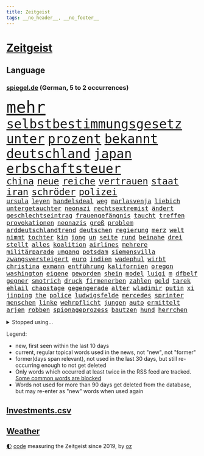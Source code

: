 ```yaml
---
title: Zeitgeist
tags: __no_header__, __no_footer__
---
```


# [Zeitgeist](https://oliz.io/zeitgeist/)

## Language

<h3><a href="https://www.spiegel.de" target="_blank">spiegel.de</a> (German, 5 to 2 occurrences)</h3>
<p style="font-family:monospace">
<span style="font-size:32pt"><a href="news_links.html#mehr" class="current">mehr</a></span>
<br>
<span style="font-size:25pt"><a href="news_links.html#selbstbestimmungsgesetz" class="new">selbstbestimmungsgesetz</a></span>
<span style="font-size:25pt"><a href="news_links.html#unter" class="current">unter</a></span>
<span style="font-size:25pt"><a href="news_links.html#prozent" class="current">prozent</a></span>
<span style="font-size:25pt"><a href="news_links.html#bekannt" class="current">bekannt</a></span>
<span style="font-size:25pt"><a href="news_links.html#deutschland" class="current">deutschland</a></span>
<span style="font-size:25pt"><a href="news_links.html#japan" class="current">japan</a></span>
<span style="font-size:25pt"><a href="news_links.html#erbschaftsteuer" class="new">erbschaftsteuer</a></span>
<br>
<span style="font-size:18pt"><a href="news_links.html#china" class="current">china</a></span>
<span style="font-size:18pt"><a href="news_links.html#neue" class="current">neue</a></span>
<span style="font-size:18pt"><a href="news_links.html#reiche" class="current">reiche</a></span>
<span style="font-size:18pt"><a href="news_links.html#vertrauen" class="current">vertrauen</a></span>
<span style="font-size:18pt"><a href="news_links.html#staat" class="current">staat</a></span>
<span style="font-size:18pt"><a href="news_links.html#iran" class="current">iran</a></span>
<span style="font-size:18pt"><a href="news_links.html#schröder" class="current">schröder</a></span>
<span style="font-size:18pt"><a href="news_links.html#polizei" class="current">polizei</a></span>
<br>
<span style="font-size:12pt"><a href="news_links.html#ursula" class="current">ursula</a></span>
<span style="font-size:12pt"><a href="news_links.html#leyen" class="current">leyen</a></span>
<span style="font-size:12pt"><a href="news_links.html#handelsdeal" class="current">handelsdeal</a></span>
<span style="font-size:12pt"><a href="news_links.html#weg" class="current">weg</a></span>
<span style="font-size:12pt"><a href="news_links.html#marlasvenja" class="new">marlasvenja</a></span>
<span style="font-size:12pt"><a href="news_links.html#liebich" class="current">liebich</a></span>
<span style="font-size:12pt"><a href="news_links.html#untergetauchter" class="new">untergetauchter</a></span>
<span style="font-size:12pt"><a href="news_links.html#neonazi" class="current">neonazi</a></span>
<span style="font-size:12pt"><a href="news_links.html#rechtsextremist" class="current">rechtsextremist</a></span>
<span style="font-size:12pt"><a href="news_links.html#ändert" class="current">ändert</a></span>
<span style="font-size:12pt"><a href="news_links.html#geschlechtseintrag" class="new">geschlechtseintrag</a></span>
<span style="font-size:12pt"><a href="news_links.html#frauengefängnis" class="current">frauengefängnis</a></span>
<span style="font-size:12pt"><a href="news_links.html#taucht" class="current">taucht</a></span>
<span style="font-size:12pt"><a href="news_links.html#treffen" class="current">treffen</a></span>
<span style="font-size:12pt"><a href="news_links.html#provokationen" class="new">provokationen</a></span>
<span style="font-size:12pt"><a href="news_links.html#neonazis" class="current">neonazis</a></span>
<span style="font-size:12pt"><a href="news_links.html#groß" class="current">groß</a></span>
<span style="font-size:12pt"><a href="news_links.html#problem" class="current">problem</a></span>
<span style="font-size:12pt"><a href="news_links.html#arddeutschlandtrend" class="new">arddeutschlandtrend</a></span>
<span style="font-size:12pt"><a href="news_links.html#deutschen" class="current">deutschen</a></span>
<span style="font-size:12pt"><a href="news_links.html#regierung" class="current">regierung</a></span>
<span style="font-size:12pt"><a href="news_links.html#merz" class="current">merz</a></span>
<span style="font-size:12pt"><a href="news_links.html#welt" class="current">welt</a></span>
<span style="font-size:12pt"><a href="news_links.html#nimmt" class="current">nimmt</a></span>
<span style="font-size:12pt"><a href="news_links.html#tochter" class="current">tochter</a></span>
<span style="font-size:12pt"><a href="news_links.html#kim" class="current">kim</a></span>
<span style="font-size:12pt"><a href="news_links.html#jong" class="current">jong</a></span>
<span style="font-size:12pt"><a href="news_links.html#un" class="current">un</a></span>
<span style="font-size:12pt"><a href="news_links.html#seite" class="current">seite</a></span>
<span style="font-size:12pt"><a href="news_links.html#rund" class="current">rund</a></span>
<span style="font-size:12pt"><a href="news_links.html#beinahe" class="current">beinahe</a></span>
<span style="font-size:12pt"><a href="news_links.html#drei" class="current">drei</a></span>
<span style="font-size:12pt"><a href="news_links.html#stellt" class="current">stellt</a></span>
<span style="font-size:12pt"><a href="news_links.html#alles" class="current">alles</a></span>
<span style="font-size:12pt"><a href="news_links.html#koalition" class="current">koalition</a></span>
<span style="font-size:12pt"><a href="news_links.html#airlines" class="current">airlines</a></span>
<span style="font-size:12pt"><a href="news_links.html#mehrere" class="current">mehrere</a></span>
<span style="font-size:12pt"><a href="news_links.html#militärparade" class="current">militärparade</a></span>
<span style="font-size:12pt"><a href="news_links.html#umgang" class="current">umgang</a></span>
<span style="font-size:12pt"><a href="news_links.html#potsdam" class="current">potsdam</a></span>
<span style="font-size:12pt"><a href="news_links.html#siemensvilla" class="new">siemensvilla</a></span>
<span style="font-size:12pt"><a href="news_links.html#zwangsversteigert" class="new">zwangsversteigert</a></span>
<span style="font-size:12pt"><a href="news_links.html#euro" class="current">euro</a></span>
<span style="font-size:12pt"><a href="news_links.html#indien" class="current">indien</a></span>
<span style="font-size:12pt"><a href="news_links.html#wadephul" class="current">wadephul</a></span>
<span style="font-size:12pt"><a href="news_links.html#wirbt" class="current">wirbt</a></span>
<span style="font-size:12pt"><a href="news_links.html#christina" class="current">christina</a></span>
<span style="font-size:12pt"><a href="news_links.html#exmann" class="current">exmann</a></span>
<span style="font-size:12pt"><a href="news_links.html#entführung" class="current">entführung</a></span>
<span style="font-size:12pt"><a href="news_links.html#kalifornien" class="current">kalifornien</a></span>
<span style="font-size:12pt"><a href="news_links.html#oregon" class="new">oregon</a></span>
<span style="font-size:12pt"><a href="news_links.html#washington" class="current">washington</a></span>
<span style="font-size:12pt"><a href="news_links.html#eigene" class="current">eigene</a></span>
<span style="font-size:12pt"><a href="news_links.html#geworden" class="current">geworden</a></span>
<span style="font-size:12pt"><a href="news_links.html#shein" class="current">shein</a></span>
<span style="font-size:12pt"><a href="news_links.html#model" class="current">model</a></span>
<span style="font-size:12pt"><a href="news_links.html#luigi" class="new">luigi</a></span>
<span style="font-size:12pt"><a href="news_links.html#m" class="current">m</a></span>
<span style="font-size:12pt"><a href="news_links.html#dfbelf" class="current">dfbelf</a></span>
<span style="font-size:12pt"><a href="news_links.html#gegner" class="current">gegner</a></span>
<span style="font-size:12pt"><a href="news_links.html#smotrich" class="current">smotrich</a></span>
<span style="font-size:12pt"><a href="news_links.html#druck" class="current">druck</a></span>
<span style="font-size:12pt"><a href="news_links.html#firmenerben" class="new">firmenerben</a></span>
<span style="font-size:12pt"><a href="news_links.html#zahlen" class="current">zahlen</a></span>
<span style="font-size:12pt"><a href="news_links.html#geld" class="current">geld</a></span>
<span style="font-size:12pt"><a href="news_links.html#tarek" class="new">tarek</a></span>
<span style="font-size:12pt"><a href="news_links.html#ehlail" class="new">ehlail</a></span>
<span style="font-size:12pt"><a href="news_links.html#chaostage" class="new">chaostage</a></span>
<span style="font-size:12pt"><a href="news_links.html#gegengerade" class="new">gegengerade</a></span>
<span style="font-size:12pt"><a href="news_links.html#alter" class="current">alter</a></span>
<span style="font-size:12pt"><a href="news_links.html#wladimir" class="current">wladimir</a></span>
<span style="font-size:12pt"><a href="news_links.html#putin" class="current">putin</a></span>
<span style="font-size:12pt"><a href="news_links.html#xi" class="current">xi</a></span>
<span style="font-size:12pt"><a href="news_links.html#jinping" class="current">jinping</a></span>
<span style="font-size:12pt"><a href="news_links.html#the" class="current">the</a></span>
<span style="font-size:12pt"><a href="news_links.html#police" class="new">police</a></span>
<span style="font-size:12pt"><a href="news_links.html#ludwigsfelde" class="new">ludwigsfelde</a></span>
<span style="font-size:12pt"><a href="news_links.html#mercedes" class="current">mercedes</a></span>
<span style="font-size:12pt"><a href="news_links.html#sprinter" class="current">sprinter</a></span>
<span style="font-size:12pt"><a href="news_links.html#menschen" class="current">menschen</a></span>
<span style="font-size:12pt"><a href="news_links.html#linke" class="current">linke</a></span>
<span style="font-size:12pt"><a href="news_links.html#wehrpflicht" class="current">wehrpflicht</a></span>
<span style="font-size:12pt"><a href="news_links.html#jungen" class="current">jungen</a></span>
<span style="font-size:12pt"><a href="news_links.html#auto" class="current">auto</a></span>
<span style="font-size:12pt"><a href="news_links.html#ermittelt" class="current">ermittelt</a></span>
<span style="font-size:12pt"><a href="news_links.html#arjen" class="new">arjen</a></span>
<span style="font-size:12pt"><a href="news_links.html#robben" class="new">robben</a></span>
<span style="font-size:12pt"><a href="news_links.html#spionageprozess" class="new">spionageprozess</a></span>
<span style="font-size:12pt"><a href="news_links.html#bautzen" class="current">bautzen</a></span>
<span style="font-size:12pt"><a href="news_links.html#hund" class="current">hund</a></span>
<span style="font-size:12pt"><a href="news_links.html#herrchen" class="current">herrchen</a></span>
</p>
<details>
<summary>Stopped using...</summary>
<p class="former" style="font-size:12pt">
aufgerufen(1777) biden(1777) treffer(1777) genannt(1776) gerichtshof(1776) verteilt(1776) geäußert(1775) reich(1775) scheinen(1775) untersuchungen(1775) eindruck(1774) eis(1774) erklärte(1774) müssten(1774) software(1774) becker(1773) innenministerium(1773) bundespräsident(1772) dreimal(1772) eingestellt(1772) konzerne(1772) scholz(1772) steinmeier(1772) stets(1772) verhaftet(1772) april(1771) besonderen(1771) bull(1771) morgen(1771) positionen(1771) red(1771) sicherheitskräfte(1771) sekunden(1770) vorbild(1770) welchem(1770) äußerungen(1770) gehe(1769) infektion(1769) lehrer(1769) rät(1769) sports(1769) tödliche(1769) bedenken(1768) militärs(1768) zeitweise(1768) energiewende(1767) livestream(1767) messi(1767) nba(1767) oppositionelle(1767) philippinen(1767) position(1767) voran(1767) abgeordneten(1766) erhielt(1766) lügen(1766) verlangen(1766) werbung(1766) abstimmen(1765) forderte(1765) kopf(1765) opfern(1765) trainiert(1765) zinsen(1765) chefin(1763) erkrankung(1763) jüngste(1763) klimapolitik(1763) spekuliert(1763) treten(1763) expräsident(1762) kreis(1762) anhänger(1761) aufgenommen(1761) ermittlern(1760) berühmten(1759) geräte(1759) abgehört(1757) erwarten(1757) licht(1757) motiv(1756) nah(1754) näher(1754) störung(1754) klimaschutz(1753) überleben(1753) frankwalter(1751) reduzieren(1750) jürgen(1749) wahrscheinlich(1749) syrer(1748) gang(1747) größere(1745) hängen(1744) halbe(1742) schützt(1738) dramatischen(1737) erstochen(1737) automatisch(1736) einblicke(1726) liberalen(1726) karlsruhe(1719) abschluss(1716) langjährige(1666) autobauer(1659) expräsidenten(1650) vormarsch(1640) charles(1577) spiegelreporter(1533) musks(1455) nfl(1416) kursieren(1409) halbes(1397) mond(1387) außenministerin(1386) betrüger(1380) gestört(1375) loch(1349) weiten(1327) gezwungen(1292) mut(1281) beschuss(1264) unmittelbar(1252) eingetroffen(1250) langsam(1248) microsoft(1245) kasse(1244) besetzten(1239) finanzierung(1228) schlamm(1205) prinzessin(1187) sinne(1176) thüringens(1149) fahrgäste(1148) baum(1145) genauer(1142) dramatische(1141) legal(1129) islamisten(1128) nation(1106) schickte(1084) branchen(1060) angreifen(1055) lionel(1046) versehen(1044) pjöngjang(1036) todesstrafe(1023) songs(1013) flugabwehr(1012) gesprengt(1006) redet(1001) jüdische(994) lauter(994) liberale(994) wechselte(993) gedroht(991) reisende(982) größeren(972) kieler(968) gegründet(957) vermögen(942) marode(937) bremst(929) jäger(927) lauf(921) schweres(917) unruhe(917) außergewöhnlich(903) duisburg(895) miami(875) arabischen(832) diebstahl(830) schlagabtausch(819) zahlungen(796) stellvertretende(781) fußballem(777) zweifelt(739) knie(732) körperliche(730) völkermord(728) sperre(720) unten(720) schwachen(717) rekonstruktion(715) franziska(710) fehlte(690) ausbruch(687) horst(687) eustaaten(686) ddr(673) nominierung(669) böse(663) spiegelredakteurin(653) adam(650) abschiebung(644) versammelt(644) unterschätzt(639) beyoncé(638) student(635) magic(631) gestritten(627) bedrängnis(615) wahre(608) mindestlohn(606) teamkollegen(602) schritte(596) geschützt(594) wahr(591) athen(590) anthony(584) pep(583) gesetzliche(580) senator(569) spiegelredakteur(566) zweieinhalb(563) korrigiert(555) justin(550) gerieten(540) ausmacht(538) raf(535) riesiger(531) jenseits(530) schülerinnen(529) wirtschaftskrise(527) sophia(525) verstappen(517) kriegsführung(511) dokumentation(508) dominierte(503) drin(503) 2029(500) einbruch(498) ernannt(496) spielten(496) unseres(496) bedingung(494) bürgerkrieg(491) gutachten(490) systematisch(476) beweist(475) publikums(473) euphorie(470) parkplatz(468) beliebtesten(464) späten(462) vermitteln(456) spanier(452) fdppolitiker(450) neueste(447) herum(439) eingesperrt(437) evakuierungen(435) papa(431) smith(431) white(426) indische(425) warnte(419) talent(415) beschert(414) weltraum(412) attestiert(408) inlandsgeheimdienst(398) merkt(392) geurteilt(388) tanzte(384) verzweifelt(383) erschießt(378) zögern(378) mittag(372) nächstes(372) finger(370) autokraten(369) siedler(367) konzernchef(364) karlsruher(360) kurzzeitig(356) organisierte(353) organisationen(349) beweis(348) verwandelt(346) abgesetzt(345) geschaffen(344) ngos(343) winkt(342) bewirbt(340) eingestuft(340) teller(339) anlässlich(337) energiepreise(333) washingtons(333) stärkt(332) krankenkassen(331) ausgerichtet(328) dreieinhalb(328) annäherung(326) kleinkinder(326) bka(325) jordanien(323) verwandten(322) strohe(319) eilt(317) veranstaltungen(314) adhs(313) dauer(310) antisemitischen(308) maler(306) harmlos(305) gestimmt(302) qualifiziert(302) aussterben(301) bröning(297) mitgeteilt(297) paartherapeutin(297) exemplare(296) leere(296) gebäuden(293) jake(291) überzieht(290) überlegt(289) bundesrat(287) exchef(285) gelder(285) grab(285) millionenbetrag(284) 72(283) kongress(280) pedro(278) hochschulen(277) klimaziele(277) erschienen(275) altkanzler(274) zuschüsse(274) bruttoinlandsprodukt(273) bundesbank(273) 500000(272) abgestimmt(272) töne(271) brandanschlag(269) unbekannter(269) 57(267) betreuung(265) versus(265) drohung(264) unionsfraktion(264) angemeldet(263) demontiert(263) postet(263) realistisch(260) verzögerungen(259) leichte(257) fasziniert(256) steuer(255) ergab(251) general(251) veruntreut(249) spielraum(246) tiefstand(243) marsalek(241) preisunterschied(241) wiederum(241) ratschläge(240) steigert(238) afrikas(236) schlagzeuger(236) kriegsrecht(234) souveränität(233) angeklagten(232) bot(232) entsprechendes(232) 54(231) halbinsel(231) jonas(231) flagge(230) kaninchen(230) lernte(230) abwarten(229) aktivitäten(229) begnadigung(229) griffen(226) usbehörde(226) milliardenschwere(225) ämter(225) erbeutet(224) gläubigen(224) ingolstadt(223) rücksicht(222) verbreitete(222) familiengeschichte(219) augenzeugen(218) jene(216) urheber(215) gekostet(212) australier(211) bangkok(211) aufgefallen(210) werten(205) geisel(204) heidelberg(204) gesunde(203) winde(203) lernt(201) posts(201) verbesserung(201) beauftragt(200) lärm(200) manuela(200) premiere(200) notenbank(199) anreise(198) tausender(198) schockanrufen(197) ausgabe(195) unterzeichnet(192) user(192) bequem(191) boom(191) filmstars(191) entwickelte(190) lea(190) berlinerin(188) aufbauen(187) verfassungsbeschwerde(187) revolutionieren(186) spielberg(185) beherrscht(184) fatale(184) fix(184) lübeck(184) witkoff(184) abitur(183) marie(183) oper(183) schranken(183) schwestern(182) verträge(181) usaid(180) faszination(179) boston(178) siege(178) hilfsgütern(176) verschafft(173) längerer(172) pech(172) auszug(171) grenzregion(171) langfristigen(171) opa(171) wuppertal(171) aufatmen(170) saniert(170) taktik(170) einschätzen(168) slogan(167) ärzten(167) systems(166) tunnel(166) verübt(166) südostasien(165) brücken(164) bewertet(163) gesamtes(163) überzahl(163) konzentriert(162) luis(162) diplomat(160) rekonstruiert(160) 24jährigen(159) 1860(158) bulgarische(158) chinageschäft(158) gesungen(158) geht’s(157) grausame(157) 56(156) detmold(156) erhöhung(156) hingelegt(155) wunden(155) zwischendurch(155) banknoten(154) detail(154) geburtstags(154) inter(154) verdammt(154) beteiligte(153) bär(153) büttner(153) ifo(153) munich(153) wahrzeichen(153) bundesweiten(152) statistik(151) ungerecht(151) wiederaufnahme(151) no(149) rütteln(149) schriftsteller(149) taucher(149) zielt(149) drohnenattacke(148) experimente(148) flügen(147) schwesig(147) zivilbevölkerung(147) kürzer(146) marinemanöver(146) charkiw(145) gießen(144) clark(143) gigantischen(143) jahrelanger(143) prozesses(141) netanyahuregierung(140) poleposition(140) qualifying(140) überschreitet(140) freispruch(139) erkelenz(138) freistaat(138) junta(138) kalender(138) tirol(138) archäologen(137) fußstapfen(137) airbnb(135) josh(135) ablaufen(134) humanitären(134) stützpunkte(134) tourismus(134) gwyneth(133) lipowitz(133) paltrow(133) podium(133) tatsächliche(133) vortag(133) geburtenrate(132) gewünscht(132) reiseziele(132) musikerin(131) reserviert(131) taiwans(131) begraben(130) zurückkehren(130) knast(129) lyon(128) ostern(128) siedlern(128) wertvolle(128) aufschluss(127) ermordete(127) juliane(127) spiegelreporterin(127) bemerkenswerter(126) handwerker(126) datenvolumen(125) enormen(125) michigan(125) carrie(124) fahrräder(124) erwähnte(123) goldene(123) propagandavideo(123) rückten(123) ausspioniert(122) brandenburgs(122) evakuieren(122) fernverkehr(122) mordverdachts(122) 2003(121) hasan(121) kultusminister(121) booker(120) cory(120) iris(120) renault(120) rüstungsgeschäft(120) sonntagmorgen(120) wanken(120) weinen(120) messe(119) schulz(119) sozialausgaben(119) abgelöst(118) mini(118) nintendo(118) wall(118) ermahnt(117) geeignet(117) inspiriert(117) jusochef(117) linkenabgeordnete(117) türmer(117) umgehend(117) abzuwarten(116) handelsverband(116) kämpften(116) messis(116) notlage(116) stalker(116) kürzester(115) verkäufe(115) wrack(115) neuköllner(114) römischen(114) würdigen(114) zollkeule(114) überflutungen(114) bildungsministerium(113) abgaben(112) katholiken(112) ministerin(112) ungleich(112) jungtiere(111) finanzministerium(110) portal(110) journal(109) parteiinterne(109) wohnsitz(109) hindernis(108) tue(108) label(107) südamerika(107) verpflichtung(107) archäologie(106) beharrt(106) handgepäck(106) haushaltsausschuss(106) intensiv(105) lebewesen(105) pfannen(105) sparkurs(105) 63(104) emotionaler(104) lästert(103) neuauflage(103) beweismittel(102) hobby(102) 15jährigen(101) gepäck(101) ärmeren(101) kabine(100) niedriger(100) interessenten(99) klassenfahrt(99) elektroantrieb(98) farce(98) kippt(98) kremlsprecher(98) meistertitel(98) politikum(98) mahmoud(97) aufholen(96) summer(96) indiana(95) therapien(95) vorsatz(95) bundeswirtschaftsministerin(94) cam(94) gastronomie(94) grenzt(94) lukas(94) vertagt(94) andrea(93) carolin(93) spiegelteam(93) rumort(92) schimpft(92) erholen(91) geiselvideo(91) guinnessbuch(91) hofer(91) konsumgeständnis(91) nordamerika(91) schwindel(91) trail(91) türmen(91) vernichtung(91) wanderweg(91) annahmen(90) gehege(90) iraner(90) merzregierung(90) peak(90) weltberühmten(90) 99(89) außergewöhnlichen(89) bundesfinanzminister(89) flaute(89) gonzález(89) grausamen(89) hubig(89) jette(89) lee(89) mclarenfahrer(89) neuverschuldung(89) nietzard(89) tagelange(89) anbauen(88) emfinale(88) haag(88) hisst(88) lehrerverband(88) medizinischer(88) plagiatsvorwürfe(88) saporischschja(88) transfeindlichkeit(88) weltbild(88) zusammenbruch(88) ausgelesen(87) lohnkosten(87) polizeiangaben(87) sexvideos(87) tiefsee(87) 122(86) bürokratieabbau(86) beisein(85) charlotte(85) likes(85) regierende(85) spdlandesverband(85) theorien(85) töteten(85) dünn(84) entspannen(84) formel1weltmeister(84) riskant(84) ausgetreten(83) ausnahmegenehmigung(83) verteilung(83) vorm(83) wadephuls(83) abstecher(82) amazonas(82) aufsehenerregenden(82) finaleinzug(82) leverkusener(82) populär(82) schwierigste(82) touretappe(82) 69(81) anblick(81) diane(81) einseitig(81) schleppte(81) stellvertretender(81) 50jährige(80) anwältin(80) kleinsten(80) reine(80) schnappte(80) vegetarische(80) arbeitszeit(79) fritzi(79) glückwünschen(79) herausgeber(79) nazivergangenheit(79) saudiarabischen(79) wandelte(79) cruise(78) curtis(78) symbole(78) verbrannt(78) desantis(77) norddeutschland(77) techunternehmen(77) u(77) vereinbaren(77) aktivismus(76) beschreiben(76) bizarre(76) einbringen(76) gilmore(76) nachtragend(76) sandler(76) sanierungen(76) staatsgäste(76) vollzieht(76) zwischenstopp(76) gesamtsieg(75) mittelstaedt(75) verzweifeln(75) 2002(74) blüten(74) erdogan(74) kunde(74) rechtsextremismus(74) schnellsten(74) wetterlage(74) gestohlene(73) politikwechsel(73) rambo(73) schwerfällt(73) urheberrecht(73) entführen(72) fahrerinnen(72) fies(72) gesundheitsministerin(72) heilig(72) kardashian(72) trauern(72) warken(72) antwortet(71) entsendet(71) gereinigt(71) gigabyte(71) massen(71) neurowissenschaftler(71) neutralität(71) proben(71) schrittweise(71) erpressen(70) erwirbt(70) evie(70) füttern(70) grillmeisterschaft(70) ideal(70) kreise(70) brettspiele(69) ferienwohnungen(69) ibrahim(69) längeren(69) schadsoftware(69) spektrum(69) stagnation(69) trio(69) unterbrechen(69) wetteraufzeichnungen(69) coast(68) exotische(68) xmal(68) cyberkriminelle(67) differenzen(67) handelsgespräche(67) jule(67) mg(67) wirt(67) ausgebaut(66) exklusiven(66) jugendgruppe(66) senior(66) sensationell(66) terrasse(66) unwahrscheinliche(66) digitalisierung(65) drehbuch(65) extremistischer(65) kräften(65) maus(65) nebenrolle(65) stahl(65) stau(65) verurteilter(65) alnassr(64) fehlerhafte(64) krisensaison(64) pendlerpauschale(64) wärmepumpe(64) beobachteten(63) desinformation(63) fukushima(63) hilfssystem(63) hungernden(63) intensivstation(63) schwächeln(63) skandinavien(63) zechprellerei(63) blitzeinschlag(62) defizite(62) zurückholen(62) aggressiven(61) diabetes(61) errechnet(61) exaußenministerin(61) imagewandel(61) korruptionsaffäre(61) magnum(61) ausführlich(60) blatten(60) carsharinganbieter(60) einzuführen(60) hassan(60) immunsystem(60) miles(60) patientin(60) brantner(59) durchkreuzte(59) eingebracht(59) gletscherabbruch(59) lesbar(59) traditionshaus(59) verhandlungsgeschick(59) bergsturz(58) geröll(58) gletschersturz(58) grünejugendchefin(58) hsvfans(58) kulturschaffende(58) mecklenburgvorpommerns(58) patientinnen(58) alpendorf(57) basieren(57) bergrutsch(57) herhalten(57) kompetenzen(57) sorten(57) stadien(57) verstappens(57) wiederholte(57) ereignete(56) hunderter(56) krasavice(56) künstlern(56) plenarsaal(56) topmanager(56) verschleppten(56) verzögerung(56) vorletzten(56) nadine(55) paramount(55) parlamentarier(55) vorgedrungen(55) wasserkrise(55) amoklauf(54) angehen(54) blechlawine(54) genießt(54) grandslamturnier(54) macrons(54) magabewegung(54) schwangerschaftswoche(54) shirin(54) staatsamt(54) abwehr(53) ausstattung(53) entziffern(53) erträglichen(53) tierarten(53) cansın(52) goldschakal(52) lämmer(52) nuklearanlage(52) oberkörper(52) wohnmobile(52) ähnelt(52) befanden(51) braune(51) bronze(51) kerstin(51) passagierflugzeug(51) stahlindustrie(51) todesurteil(51) farken(50) finanzier(50) knackt(50) waggons(50) atmen(49) beeindruckenden(49) eingefangen(49) favoritin(49) intimität(49) schlachten(49) öldepot(49) brennenden(48) capri(48) engagiert(48) fußballnationalspielerin(48) moritz(48) verkehrsministerium(48) verstrichen(48) ankurbeln(47) emtitel(47) ferraris(47) kritikerin(47) lebensgrundlage(47) li(47) ärgern(47) stränden(46) tickets(46) unbegrenzte(46) wirtschaftswachstum(46) zünden(46) adriana(45) appellieren(45) ghostwriter(45) lauten(45) leblos(45) bradshaw(44) deutschpolnischen(44) eintrittsalter(44) improvisierten(43) miniwachstum(43) registrierung(43) virtuelle(43) wdr(43) airline(42) feldzug(42) produkt(42) sergio(42) erhöhte(41) mikroplastik(41) sicherte(41) tiflis(41) wählergruppen(41) agrarminister(40) angola(40) bewerten(40) geschwächt(40) glaubwürdigkeit(40) hommage(40) millionenschweren(40) trainingslager(40) turniers(40) videovergleich(40) 1903(39) carter(39) cowboy(39) musikfestivals(39) nichtregierungsorganisationen(39) stücke(39) taylorjohnson(39) verwiesen(39) alois(38) anhaltender(38) egon(38) fernsehgarten(38) greifswald(38) kriegskurs(38) lindsay(38) oberleitung(38) umgekommen(38) vermeintlich(38) überwachen(38) baldige(37) celsius(37) herd(37) ragt(37) renate(37) überaus(37) billion(36) flaschenpost(36) toll(36) cduwirtschaftsministerin(35) meisterschaften(35) nassen(35) relevante(35) sommerferien(35) ständiges(35) teiler(35) gamer(34) umliegende(34) craig(33) ködern(33) nottingham(33) psychischer(33) ambitioniert(32) beschränken(32) falschem(32) großfamilien(32) kratzt(32) verfasst(32) 26jährige(31) born(31) brombachsee(31) erreger(31) jahrhunderten(31) profitierte(31) rassismusvorwürfen(31) wirksam(31) hotelier(30) cartertour(29) elba(29) frankreichrundfahrt(29) idris(29) kartelle(29) kontinente(29) musikalisch(29) philadelphia(29) schlechtere(29) verenden(29) völkern(29) 67(28) ausweichen(28) bedeuteten(28) beschränkungen(28) reiseziel(28) vizechef(28) zerpflückt(28) einsätze(27) geschrumpft(27) lebensmitteln(27) umfragewerte(27) besatzung(26) blamieren(26) klimafolgen(26) medienholding(26) monieren(26) optisch(26) smartphonetarife(26) wacken(26) zusammenhängen(26) überhöhte(26) bouffier(25) burkhard(25) ertrinken(25) flirt(25) urlaubsregion(25) austragen(24) brisant(24) finanzexperten(24) flotte(24) gelbe(24) regierungsagenda(24) republikanern(24) richterstreit(24) untergrund(24) verletzter(24) ablenkung(23) antisemitismusvorwürfe(23) cbs(23) komponist(23) reichstag(23) wegfall(23) bundesdeutschen(22) ernüchterung(22) geht's(22) gohrischheide(22) hiphop(22) kraftwerk(22) rekordhitze(22) richterkandidatin(22) zollpläne(22) abgenommen(21) auslöste(21) buddy(21) cduministerin(21) datenanalyse(21) rettungsmission(21) schüchternheit(21) umsatzstärkste(21) wegovy(21) 52(20) algorithmen(20) drauf(20) einfuhren(20) maralago(20) mr(20) offenem(20) peloton(20) testspiel(20) unbequem(20) versenkt(20) doktorarbeit(19) eile(19) gehorsam(19) klemm(19) landwirtschaftsministeriums(19) liter(19) philippinischen(19) socialmediapost(19) umstieg(19) vorschlagen(19) abgekommen(18) aufgeklärt(18) brüdern(18) favorisiert(18) friedensgespräche(18) millionengeschäft(18) naturgewalt(18) ostküste(18) rechtlich(18) torsten(18) covorsitzende(17) dosb(17) ereignissen(17) heikel(17) tatsächlich …(17) vorräte(17) abgewählt(16) badekleidung(16) basketballstar(16) gewinnzone(16) kletterkünste(16) vergibt(16) 55jähriger(15) abgestürzten(15) ahnung(15) emmynominierung(15) erlaubnis(15) gesten(15) komplex(15) patriotsysteme(15) reiselust(15) ressorts(15) unbeirrt(15) vermeintlicher(15) weiterverhandeln(15) ärmelkanal(15) 737(14) betrugsvorwurf(14) ismaik(14) murdoch(14) putschversuchs(14) sommerferiendebatte(14) usfirma(14) entwendeten(13) gebucht(13) hardliner(13) moraes(13) strandes(13) verreisen(13) arbeitslose(12) festigen(12) followern(12) judenhass(12) kinofilms(12) rasantem(12) brandt(11) kimodelle(11) unsinn(11)
</p>
</details>
<p>Legend:
<ul>
<li><span class="new">new</span>, first seen within the last 10 days</li>
<li><span class="current">current</span>, regular topical words used in the news, not "new", not "former"</li>
<li><span class="former">former(days span relevant)</span>, not used in the last 30 days, but still re-occurring enough to not get deleted</li>
<li>Only words which occurred at least twice in the RSS feed are tracked. <a href="language/filters.py">Some common words are blocked</a></li>
<li>Words not used for more than 90 days get deleted from the database, but may re-enter as "new" words when used again</li>
</ul>
</p>

## [Investments](investments.html)[.csv](investments.csv)

## [Weather](weather.html)

<footer>
<a href="javascript:toggleTheme()" class="nav">🌓</a>
<a href="https://github.com/ooz/zeitgeist">code</a> measuring the Zeitgeist since 2019, by <a href="https://oliz.io">oz</a>
</footer>
